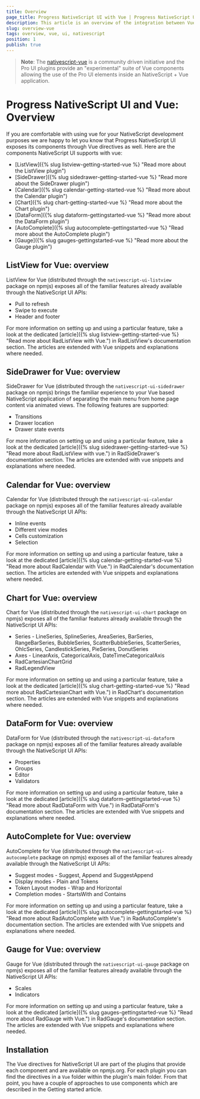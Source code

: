 ```yaml
---
title: Overview
page_title: Progress NativeScript UI with Vue | Progress NativeScript UI Documentation
description: This article is an overview of the integration between Vue and Progress NativeScript UI.
slug: overview-vue
tags: overview, vue, ui, nativescript
position: 1
publish: true
---
```


> **Note**: The [nativescript-vue](https://nativescript-vue.org/) is a community driven initiative and the Pro UI plugins provide an "experimental" suite of Vue components allowing the use of the Pro UI elements inside an NativeScript + Vue application.

# Progress NativeScript UI and Vue: Overview

If you are comfortable with using vue for your NativeScript development purposes we are happy to let you know that Progress NativeScript UI exposes its components through Vue directives as well. Here are the components NativeScript UI supports with vue:

* [ListView]({% slug listview-getting-started-vue %} "Read more about the ListView plugin")
* [SideDrawer]({% slug sidedrawer-getting-started-vue %} "Read more about the SideDrawer plugin")
* [Calendar]({% slug calendar-getting-started-vue %} "Read more about the Calendar plugin")
* [Chart]({% slug chart-getting-started-vue %} "Read more about the Chart plugin")
* [DataForm]({% slug dataform-gettingstarted-vue %} "Read more about the DataForm plugin")
* [AutoComplete]({% slug autocomplete-gettingstarted-vue %} "Read more about the AutoComplete plugin")
* [Gauge]({% slug gauges-gettingstarted-vue %} "Read more about the Gauge plugin")

## ListView for Vue: overview

ListView for Vue (distributed through the `nativescript-ui-listview` package on npmjs) exposes all of the familiar features already available through the NativeScript UI APIs:

* Pull to refresh
* Swipe to execute
* Header and footer

For more information on setting up and using a particular feature, take a look at the dedicated [article]({% slug listview-getting-started-vue %} "Read more about RadListView with Vue.") in RadListView's documentation section. The articles are extended with Vue snippets and explanations where needed.

## SideDrawer for Vue: overview

SideDrawer for Vue (distributed through the `nativescript-ui-sidedrawer` package on npmjs) brings the familiar experience to your Vue based NativeScript application of separating the main menu from home page content via animated views. The following features are supported:

* Transitions
* Drawer location
* Drawer state events

For more information on setting up and using a particular feature, take a look at the dedicated [article]({% slug sidedrawer-getting-started-vue %} "Read more about RadListView with vue.") in RadSideDrawer's documentation section. The articles are extended with vue snippets and explanations where needed.

## Calendar for Vue: overview

Calendar for Vue (distributed through the `nativescript-ui-calendar` package on npmjs) exposes all of the familiar features already available through the NativeScript UI APIs:

* Inline events
* Different view modes
* Cells customization
* Selection

For more information on setting up and using a particular feature, take a look at the dedicated [article]({% slug calendar-getting-started-vue %} "Read more about RadCalendar with Vue.") in RadCalendar's documentation section. The articles are extended with Vue snippets and explanations where needed.

## Chart for Vue: overview

Chart for Vue (distributed through the `nativescript-ui-chart` package on npmjs) exposes all of the familiar features already available through the NativeScript UI APIs:

* Series - LineSeries, SplineSeries, AreaSeries, BarSeries, RangeBarSeries, BubbleSeries, ScatterBubbleSeries, ScatterSeries, OhlcSeries, CandlestickSeries, PieSeries, DonutSeries
* Axes - LinearAxis, CategoricalAxis, DateTimeCategoricalAxis
* RadCartesianChartGrid
* RadLegendView

For more information on setting up and using a particular feature, take a look at the dedicated [article]({% slug chart-getting-started-vue %} "Read more about RadCartesianChart with Vue.") in RadChart's documentation section. The articles are extended with Vue snippets and explanations where needed.

## DataForm for Vue: overview

DataForm for Vue (distributed through the `nativescript-ui-dataform` package on npmjs) exposes all of the familiar features already available through the NativeScript UI APIs:

* Properties
* Groups
* Editor
* Validators

For more information on setting up and using a particular feature, take a look at the dedicated [article]({% slug dataform-gettingstarted-vue %} "Read more about RadDataForm with Vue.") in RadDataForm's documentation section. The articles are extended with Vue snippets and explanations where needed.

## AutoComplete for Vue: overview

AutoComplete for Vue (distributed through the `nativescript-ui-autocomplete` package on npmjs) exposes all of the familiar features already available through the NativeScript UI APIs:

* Suggest modes - Suggest, Append and SuggestAppend
* Display modes - Plain and Tokens
* Token Layout modes - Wrap and Horizontal
* Completion modes - StartsWith and Contains

For more information on setting up and using a particular feature, take a look at the dedicated [article]({% slug autocomplete-gettingstarted-vue %} "Read more about RadAutoComplete with Vue.") in RadAutoComplete's documentation section. The articles are extended with Vue snippets and explanations where needed.

## Gauge for Vue: overview

Gauge for Vue (distributed through the `nativescript-ui-gauge` package on npmjs) exposes all of the familiar features already available through the NativeScript UI APIs:

* Scales
* Indicators

For more information on setting up and using a particular feature, take a look at the dedicated [article]({% slug gauges-gettingstarted-vue %} "Read more about RadGauge with Vue.") in RadGauge's documentation section. The articles are extended with Vue snippets and explanations where needed.

## Installation

The Vue directives for NativeScript UI are part of the plugins that provide each component and are available on npmjs.org. For each plugin you can find the directives in a `Vue` folder within the plugin's main folder. From that point, you have a couple of approaches to use components which are described in the Getting started article.

